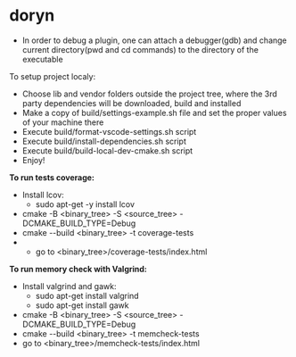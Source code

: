 # doryn

* In order to debug a plugin, one can attach a debugger(gdb) and change current directory(pwd and cd commands) to the directory of the executable

To setup project localy:
* Choose lib and vendor folders outside the project tree, where the 3rd party dependencies will be downloaded, build and installed
* Make a copy of build/settings-example.sh file and set the proper values of your machine there
* Execute build/format-vscode-settings.sh script
* Execute build/install-dependencies.sh script
* Execute build/build-local-dev-cmake.sh script
* Enjoy!

**To run tests coverage:**
* Install lcov:
  * sudo apt-get -y install lcov
* cmake -B <binary_tree> -S <source_tree> -DCMAKE_BUILD_TYPE=Debug
* cmake --build <binary_tree> -t coverage-tests
* * go to <binary_tree>/coverage-tests/index.html 

**To run memory check with Valgrind:**
* Install valgrind and gawk:
    * sudo apt-get install valgrind
    * sudo apt-get install gawk
* cmake -B <binary_tree> -S <source_tree> -DCMAKE_BUILD_TYPE=Debug
* cmake --build <binary_tree> -t memcheck-tests
* go to <binary_tree>/memcheck-tests/index.html